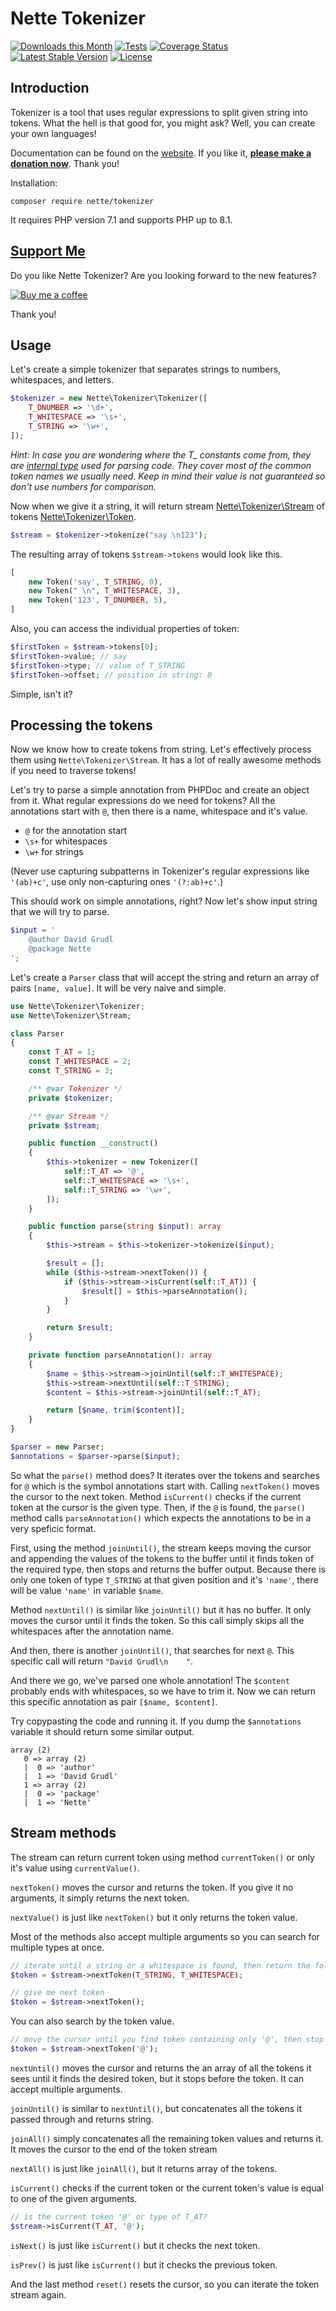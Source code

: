 Nette Tokenizer
===============

[![Downloads this Month](https://img.shields.io/packagist/dm/nette/tokenizer.svg)](https://packagist.org/packages/nette/tokenizer)
[![Tests](https://github.com/nette/tokenizer/workflows/Tests/badge.svg?branch=master)](https://github.com/nette/tokenizer/actions)
[![Coverage Status](https://coveralls.io/repos/github/nette/tokenizer/badge.svg?branch=master)](https://coveralls.io/github/nette/tokenizer?branch=master)
[![Latest Stable Version](https://poser.pugx.org/nette/tokenizer/v/stable)](https://github.com/nette/tokenizer/releases)
[![License](https://img.shields.io/badge/license-New%20BSD-blue.svg)](https://github.com/nette/tokenizer/blob/master/license.md)


Introduction
------------

Tokenizer is a tool that uses regular expressions to split given string into tokens. What the hell is that good for, you might ask? Well, you can create your own languages!

Documentation can be found on the [website](https://doc.nette.org/tokenizer). If you like it, **[please make a donation now](https://github.com/sponsors/dg)**. Thank you!

Installation:

```
composer require nette/tokenizer
```

It requires PHP version 7.1 and supports PHP up to 8.1.


[Support Me](https://github.com/sponsors/dg)
--------------------------------------------

Do you like Nette Tokenizer? Are you looking forward to the new features?

[![Buy me a coffee](https://files.nette.org/icons/donation-3.svg)](https://github.com/sponsors/dg)

Thank you!


Usage
-----

Let's create a simple tokenizer that separates strings to numbers, whitespaces, and letters.

```php
$tokenizer = new Nette\Tokenizer\Tokenizer([
	T_DNUMBER => '\d+',
	T_WHITESPACE => '\s+',
	T_STRING => '\w+',
]);
```

*Hint: In case you are wondering where the T_ constants come from, they are [internal type](http://php.net/manual/tokens.php) used for parsing code. They cover most of the common token names we usually need. Keep in mind their value is not guaranteed so don't use numbers for comparison.*

Now when we give it a string, it will return stream [Nette\Tokenizer\Stream](https://api.nette.org/3.0/Nette/Tokenizer/Stream.html) of tokens [Nette\Tokenizer\Token](https://api.nette.org/3.0/Nette/Tokenizer/Token.html).

```php
$stream = $tokenizer->tokenize("say \n123");
```

The resulting array of tokens `$stream->tokens` would look like this.

```php
[
	new Token('say', T_STRING, 0),
	new Token(" \n", T_WHITESPACE, 3),
	new Token('123', T_DNUMBER, 5),
]
```

Also, you can access the individual properties of token:

```php
$firstToken = $stream->tokens[0];
$firstToken->value; // say
$firstToken->type; // value of T_STRING
$firstToken->offset; // position in string: 0
```

Simple, isn't it?


Processing the tokens
---------------------

Now we know how to create tokens from string. Let's effectively process them using `Nette\Tokenizer\Stream`. It has a lot of really awesome methods if you need to traverse tokens!

Let's try to parse a simple annotation from PHPDoc and create an object from it. What regular expressions do we need for tokens? All the annotations start with `@`, then there is a name, whitespace and it's value.

- `@` for the annotation start
- `\s+` for whitespaces
- `\w+` for strings

(Never use capturing subpatterns in Tokenizer's regular expressions like `'(ab)+c'`, use only non-capturing ones `'(?:ab)+c'`.)

This should work on simple annotations, right? Now let's show input string that we will try to parse.

```php
$input = '
	@author David Grudl
	@package Nette
';
```

Let's create a `Parser` class that will accept the string and return an array of pairs `[name, value]`. It will be very naive and simple.

```php
use Nette\Tokenizer\Tokenizer;
use Nette\Tokenizer\Stream;

class Parser
{
	const T_AT = 1;
	const T_WHITESPACE = 2;
	const T_STRING = 3;

	/** @var Tokenizer */
	private $tokenizer;

	/** @var Stream */
	private $stream;

	public function __construct()
	{
		$this->tokenizer = new Tokenizer([
			self::T_AT => '@',
			self::T_WHITESPACE => '\s+',
			self::T_STRING => '\w+',
		]);
	}

	public function parse(string $input): array
	{
		$this->stream = $this->tokenizer->tokenize($input);

		$result = [];
		while ($this->stream->nextToken()) {
			if ($this->stream->isCurrent(self::T_AT)) {
				$result[] = $this->parseAnnotation();
			}
		}

		return $result;
	}

	private function parseAnnotation(): array
	{
		$name = $this->stream->joinUntil(self::T_WHITESPACE);
		$this->stream->nextUntil(self::T_STRING);
		$content = $this->stream->joinUntil(self::T_AT);

		return [$name, trim($content)];
	}
}
```

```php
$parser = new Parser;
$annotations = $parser->parse($input);
```

So what the `parse()` method does? It iterates over the tokens and searches for `@` which is the symbol annotations start with. Calling `nextToken()` moves the cursor to the next token. Method `isCurrent()` checks if the current token at the cursor is the given type. Then, if the `@` is found, the `parse()` method calls `parseAnnotation()` which expects the annotations to be in a very speficic format.

First, using the method `joinUntil()`, the stream keeps moving the cursor and appending the values of the tokens to the buffer until it finds token of the required type, then stops and returns the buffer output. Because there is only one token of type `T_STRING` at that given position and it's `'name'`, there will be value `'name'` in variable `$name`.

Method `nextUntil()` is similar like `joinUntil()` but it has no buffer. It only moves the cursor until it finds the token. So this call simply skips all the whitespaces after the annotation name.

And then, there is another `joinUntil()`, that searches for next `@`. This specific call will return `"David Grudl\n    "`.

And there we go, we've parsed one whole annotation! The `$content` probably ends with whitespaces, so we have to trim it. Now we can return this specific annotation as pair `[$name, $content]`.

Try copypasting the code and running it. If you dump the `$annotations` variable it should return some similar output.

```
array (2)
   0 => array (2)
   |  0 => 'author'
   |  1 => 'David Grudl'
   1 => array (2)
   |  0 => 'package'
   |  1 => 'Nette'
```

Stream methods
--------------

The stream can return current token using method `currentToken()` or only it's value using `currentValue()`.

`nextToken()` moves the cursor and returns the token. If you give it no arguments, it simply returns the next token.

`nextValue()` is just like `nextToken()` but it only returns the token value.

Most of the methods also accept multiple arguments so you can search for multiple types at once.

```php
// iterate until a string or a whitespace is found, then return the following token
$token = $stream->nextToken(T_STRING, T_WHITESPACE);

// give me next token
$token = $stream->nextToken();
```

You can also search by the token value.

```php
// move the cursor until you find token containing only '@', then stop and return it
$token = $stream->nextToken('@');
```

`nextUntil()` moves the cursor and returns the an array of all the tokens it sees until it finds the desired token, but it stops before the token. It can accept multiple arguments.

`joinUntil()` is similar to `nextUntil()`, but concatenates all the tokens it passed through and returns string.

`joinAll()` simply concatenates all the remaining token values and returns it. It moves the cursor to the end of the token stream

`nextAll()` is just like `joinAll()`, but it returns array of the tokens.

`isCurrent()` checks if the current token or the current token's value is equal to one of the given arguments.

```php
// is the current token '@' or type of T_AT?
$stream->isCurrent(T_AT, '@');
```

`isNext()` is just like `isCurrent()` but it checks the next token.

`isPrev()` is just like `isCurrent()` but it checks the previous token.

And the last method `reset()` resets the cursor, so you can iterate the token stream again.
